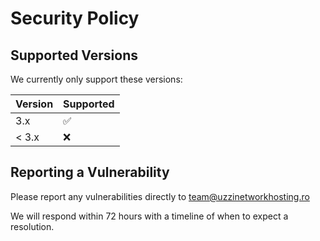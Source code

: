 # Security Policy

## Supported Versions

We currently only support these versions:

| Version | Supported          |
| ------- | ------------------ |
| 3.x     | :white_check_mark: |
| < 3.x   | :x:                |

## Reporting a Vulnerability

Please report any vulnerabilities directly to team@uzzinetworkhosting.ro

We will respond within 72 hours with a timeline of when to expect a resolution.

